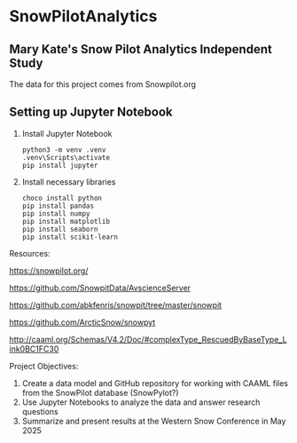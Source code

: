 # SnowPilotAnalytics
 
## Mary Kate's Snow Pilot Analytics Independent Study

 The data for this project comes from Snowpilot.org


 ## Setting up Jupyter Notebook

 1. Install Jupyter Notebook
    
    ```
    python3 -m venv .venv
    .venv\Scripts\activate
    pip install jupyter

    ```

2. Install necessary libraries

   ```
   choco install python
   pip install pandas
   pip install numpy
   pip install matplotlib
   pip install seaborn
   pip install scikit-learn
   ```

Resources:

https://snowpilot.org/

https://github.com/SnowpitData/AvscienceServer

https://github.com/abkfenris/snowpit/tree/master/snowpit

https://github.com/ArcticSnow/snowpyt

http://caaml.org/Schemas/V4.2/Doc/#complexType_RescuedByBaseType_Link0BC1FC30


Project Objectives:

1. Create a data model and GitHub repository for working with CAAML files from the SnowPilot database (SnowPylot?)
2. Use Jupyter Notebooks to analyze the data and answer research questions
3. Summarize and present results at the Western Snow Conference in May 2025

